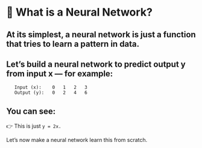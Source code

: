 # 🧠 What is a Neural Network?
 ## At its simplest, a neural network is just a function that tries to learn a pattern in data.
 ## Let’s build a neural network to predict output y from input x — for example:
 ```
    Input (x):    0   1   2   3
    Output (y):   0   2   4   6

 ```
  ## You can see:
👉 This is just `y = 2x.`

Let’s now make a neural network learn this from scratch.